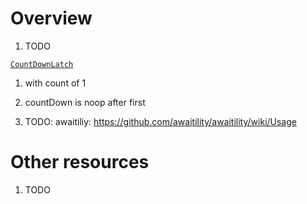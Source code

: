 # Overview
1. TODO


[`CountDownLatch`](https://docs.oracle.com/en/java/javase/21/docs/api/java.base/java/util/concurrent/CountDownLatch.html)
1. with count of 1
1. countDown is noop after first



1. TODO: awaitiliy: https://github.com/awaitility/awaitility/wiki/Usage


# Other resources
1. TODO
